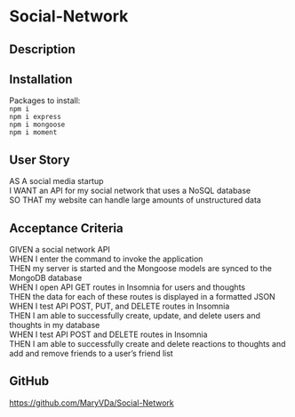 # Social-Network

## Description

## Installation
Packages to install:   
```npm i```   
```npm i express```   
```npm i mongoose```   
```npm i moment```   

## User Story
AS A social media startup   
I WANT an API for my social network that uses a NoSQL database   
SO THAT my website can handle large amounts of unstructured data   

## Acceptance Criteria
GIVEN a social network API   
WHEN I enter the command to invoke the application   
THEN my server is started and the Mongoose models are synced to the MongoDB database   
WHEN I open API GET routes in Insomnia for users and thoughts   
THEN the data for each of these routes is displayed in a formatted JSON   
WHEN I test API POST, PUT, and DELETE routes in Insomnia   
THEN I am able to successfully create, update, and delete users and thoughts in my database   
WHEN I test API POST and DELETE routes in Insomnia   
THEN I am able to successfully create and delete reactions to thoughts and add and remove friends to a user’s friend list   

## GitHub
https://github.com/MaryVDa/Social-Network
